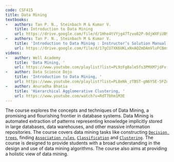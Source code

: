 ```yaml
---
code: CSF415
title: Data Mining
textbooks:
-   authors: Tan P. N., Steinbach M & Kumar V.
    title: Introduction to Data Mining
    url: https://drive.google.com/file/d/1Hho4tVYjg47Tzvo82P-0djWXFiUB9uxP/view?usp=sharing
-   authors: Tan P. N., Steinbach M & Kumar V.
    title: 'Introduction to Data Mining : Instructor’s Solution Manual'
    url: https://drive.google.com/file/d/17gCU7XK6UKLxNxAQZmDAmVluFCBmsbEI/view?usp=sharing
videos:
-   author: Well Academy
    title: 'Data Mining, '
    url: https://www.youtube.com/playlist?list=PL9zFgBale5fs3PMXM7jdFv-YjejpCQ5aM
-   author: Data Science Dojo
    title: 'Introduction to Data Mining, '
    url: https://www.youtube.com/playlist?list=PL8eNk_zTBST-gN6Y5E-5FZdARXjglYpyT
-   author: Anuradha Bhatia
    title: 'Hierarchical Agglomerative Clustering, '
    url: https://www.youtube.com/watch?v=RdT7bhm1M3E
---
```


The course explores the concepts and techniques of Data Mining, a promising and flourishing frontier in database systems. Data Mining is automated extraction of patterns representing knowledge implicitly stored in large databases, data warehouses, and other massive information repositories. The course covers data mining tasks like constructing [`Decision trees`](https://en.wikipedia.org/wiki/Decision_tree), finding [`Association rules`](https://en.wikipedia.org/wiki/Association_rule_learning), [`Classification`](https://en.wikipedia.org/wiki/Statistical_classification) and [`Clustering`](https://en.wikipedia.org/wiki/Cluster_analysis). The course is designed to provide students with a broad understanding in the design and use of data mining algorithms. The course also aims at providing a holistic view of data mining.

